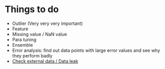 # Things to do

- Outlier (Very very very important)
- Feature
- Missing value / NaN value
- Para tuning
- Ensemble
- Error analysis: find out data points with large error values and see why they perform badly
- [Check external data / Data leak](https://www.kaggle.com/c/elo-merchant-category-recommendation/discussion/72958)
